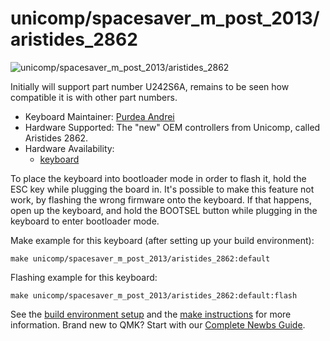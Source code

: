 # unicomp/spacesaver_m_post_2013/aristides_2862

![unicomp/spacesaver_m_post_2013/aristides_2862](https://www.pckeyboard.com/mm5/graphics/00000001/UB4ZPHA_800x343.jpg)

Initially will support part number U242S6A, remains to be seen how compatible it is with other part numbers.

* Keyboard Maintainer: [Purdea Andrei](https://github.com/purdeaandrei)
* Hardware Supported: The "new" OEM controllers from Unicomp, called Aristides 2862.
* Hardware Availability:
  * [keyboard](https://www.pckeyboard.com/)

To place the keyboard into bootloader mode in order to flash it, hold the ESC key while plugging the board in.
It's possible to make this feature not work, by flashing the wrong firmware onto the keyboard.
If that happens, open up the keyboard, and hold the BOOTSEL button while plugging in the keyboard to enter bootloader mode.

Make example for this keyboard (after setting up your build environment):

    make unicomp/spacesaver_m_post_2013/aristides_2862:default

Flashing example for this keyboard:

    make unicomp/spacesaver_m_post_2013/aristides_2862:default:flash

See the [build environment setup](https://docs.qmk.fm/#/getting_started_build_tools) and the [make instructions](https://docs.qmk.fm/#/getting_started_make_guide) for more information. Brand new to QMK? Start with our [Complete Newbs Guide](https://docs.qmk.fm/#/newbs).

